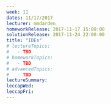 ```yaml
---
week: 11
dates: 11/17/2017
lecturer: mmdarden
homeworkRelease: 2017-11-17 15:00:00
solutionRelease: 2017-11-24 22:00:00
title: "IDEs"
# lectureTopics:
#   - TBD
# homeworkTopics:
#   - TBD
# advancedTopics:
#   - TBD
lectureSummary:
leccapWed:
leccapFri:
---
```

